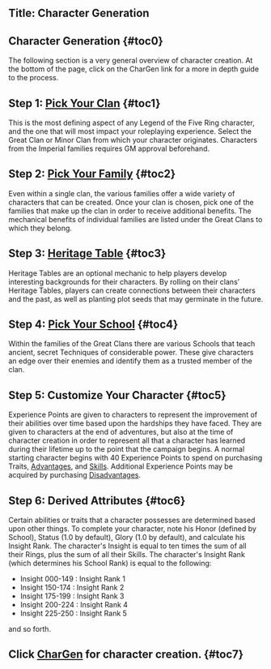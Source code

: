 Title: Character Generation
---
## <span>Character Generation</span> {#toc0}

The following section is a very general overview of character creation. At the bottom of the page, click on the CharGen link for a more in depth guide to the process.

## <span>Step 1: <a href="/families">Pick Your Clan</a></span> {#toc1}

This is the most defining aspect of any Legend of the Five Ring character, and the one that will most impact your roleplaying experience. Select the Great Clan or Minor Clan from which your character originates. Characters from the Imperial families requires GM approval beforehand.

## <span>Step 2: <a href="/families">Pick Your Family</a></span> {#toc2}

Even within a single clan, the various families offer a wide variety of characters that can be created. Once your clan is chosen, pick one of the families that make up the clan in order to receive additional benefits. The mechanical benefits of individual families are listed under the Great Clans to which they belong.

## <span>Step 3: <a href="/heritage">Heritage Table</a></span> {#toc3}

Heritage Tables are an optional mechanic to help players develop interesting backgrounds for their characters. By rolling on their clans’ Heritage Tables, players can create connections between their characters and the past, as well as planting plot seeds that may germinate in the future.

## <span>Step 4: <a href="/schools">Pick Your School</a></span> {#toc4}

Within the families of the Great Clans there are various Schools that teach ancient, secret Techniques of considerable power. These give characters an edge over their enemies and identify them as a trusted member of the clan.

## <span>Step 5: Customize Your Character</span> {#toc5}

Experience Points are given to characters to represent the improvement of their abilities over time based upon the hardships they have faced. They are given to characters at the end of adventures, but also at the time of character creation in order to represent all that a character has learned during their lifetime up to the point that the campaign begins. A normal starting character begins with 40 Experience Points to spend on purchasing Traits, <a href="/advantages">Advantages</a>, and <a href="/skills">Skills</a>. Additional Experience Points may be acquired by purchasing <a href="/disadvantages">Disadvantages</a>.

## <span>Step 6: Derived Attributes</span> {#toc6}

Certain abilities or traits that a character possesses are determined based upon other things. To complete your character, note his Honor (defined by School), Status (1.0 by default), Glory (1.0 by default), and calculate his Insight Rank. The character's Insight is equal to ten times the sum of all their Rings, plus the sum of all their Skills. The character's Insight Rank (which determines his School Rank) is equal to the following:

- Insight 000-149 : Insight Rank 1
- Insight 150-174 : Insight Rank 2
- Insight 175-199 : Insight Rank 3
- Insight 200-224 : Insight Rank 4
- Insight 225-250 : Insight Rank 5

and so forth.

## <span>Click <a href="/chargen">CharGen</a> for character creation.</span> {#toc7}


